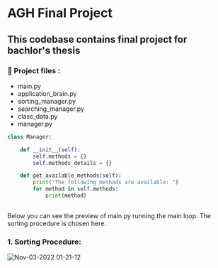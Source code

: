# AGH Final Project

## This codebase contains final project for bachlor's thesis

###  📄 Project files :

* main.py
* application_brain.py
* sorting_manager.py
* searching_manager.py
* class_data.py
* manager.py

```python
class Manager:

    def __init__(self):
        self.methods = {}
        self.methods_details = {}

    def get_available_methods(self):
        print("The following methods are available: ")
        for method in self.methods:
            print(method)
    
```



Below you can see the preview of main.py running the main loop.
The sorting procedure is chosen here.

### 1. Sorting Procedure:



![Nov-03-2022 01-21-12](https://user-images.githubusercontent.com/73393523/199626198-4d9fb83a-a5f9-43e3-850b-bb3cb21df734.gif)

